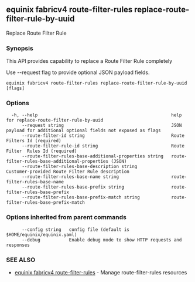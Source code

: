 ## equinix fabricv4 route-filter-rules replace-route-filter-rule-by-uuid

Replace Route Filter Rule

### Synopsis

This API provides capability to replace a Route Filter Rule completely

Use --request flag to provide optional JSON payload fields.

```
equinix fabricv4 route-filter-rules replace-route-filter-rule-by-uuid [flags]
```

### Options

```
  -h, --help                                                   help for replace-route-filter-rule-by-uuid
      --request string                                         JSON payload for additional optional fields not exposed as flags
      --route-filter-id string                                 Route Filters Id (required)
      --route-filter-rule-id string                            Route  Filter  Rules Id (required)
      --route-filter-rules-base-additional-properties string   route-filter-rules-base-additional-properties (JSON)
      --route-filter-rules-base-description string             Customer-provided Route Filter Rule description
      --route-filter-rules-base-name string                    route-filter-rules-base-name
      --route-filter-rules-base-prefix string                  route-filter-rules-base-prefix
      --route-filter-rules-base-prefix-match string            route-filter-rules-base-prefix-match
```

### Options inherited from parent commands

```
      --config string   config file (default is $HOME/equinix/equinix.yaml)
      --debug           Enable debug mode to show HTTP requests and responses
```

### SEE ALSO

* [equinix fabricv4 route-filter-rules](equinix_fabricv4_route-filter-rules.md)	 - Manage route-filter-rules resources

